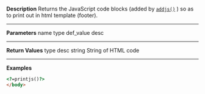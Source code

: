**Description**
Returns the JavaScript code blocks (added by [`addjs()`](#addjs) ) so as to print out in html template (footer).

--------
**Parameters**
name	type	def_value	desc

--------
**Return Values**
type	desc
string	String of HTML code

--------
**Examples**

```html
<?=printjs()?>
</body>
```